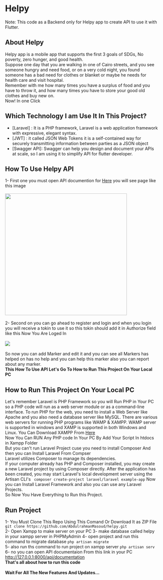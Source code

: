 # Helpy
Note: This code as a Backend only for Helpy app to create API to use it with Flutter.
## About Helpy
Helpy app is a mobile app that supports the first 3 goals of SDGs, No poverty, zero hunger, and good health.<br>
Suppose one day that you are walking in one of Cairo streets, and you see someone hungry and need food, or on a very cold night, you found someone has a bad need for clothes or blanket or maybe he needs for health care and visit hospital.<br>
Remember with me how many times you have a surplus of food and you have to throw it, and how many times you have to store your good old clothes and buy new on.<br>
Now! In one Click

## Which Technology I am Use It In This Project?
* [Laravel]    : It is a PHP framework, Laravel is a web application framework with expressive, elegant syntax.
* [JWT]        : it called JSON Web Tokens  it is a self-contained way for securely transmitting information between parties as a JSON object
* [Swagger API]: Swagger can help you design and document your APIs at scale, so I am using it to simplify API for flutter developer.

## How To Use Helpy API
1- First one you must open API documention for <a href="http://dsc-helpy.herokuapp.com/api/documentation">Here</a>
you will see page like this image
<br><br><img src="https://i.imgur.com/ynlYG7j.png" width="400px"><br><br>
2- Second on you can go ahead to register and login and when you login you will receive a tokin to use it 
so this tokin should add it in Authorize field like this Now You Are Loged In<br><br>
<img src="https://i.imgur.com/JBywgJB.png"><br><br>
So now you can add Marker and edit  it and you can see all Markers has helped on has no help and you can help this marker also you can report about any marker.
<br>
<b>This How To Use API Let's Go To How to Run This Project On Your Local PC</b>
<br>
## How to Run This Project On Your Local PC <br>
Let's remember Laravel is PHP Framework so you will Run PHP in Your PC
so a PHP code will run as a web server module or as a command-line interface. To run PHP for the web, you need to install a Web Server like Apache and you also need a database server like MySQL. There are various web servers for running PHP programs like WAMP & XAMPP. WAMP server is supported in windows and XAMP is supported in both Windows and Linux. 
You Can Download XAMPP From <a href="https://www.apachefriends.org/download.html">Here</a><br>
Now You Can RUN Any PHP code In Your PC By Add Your Script In htdocs in Xampp Folder
<br> But you can't run Laravel Project cuse you need to install Composer And then you can Install Laravel From Compser <br>
Laravel utilizes Composer to manage its dependencies.
<br>
If your computer already has PHP and Composer installed, you may create a new Laravel project by using Composer directly. After the application has been created, you may start Laravel's local development server using the Artisan CLI's
```  composer create-project laravel/laravel example-app ```
Now you can Install Laravel Framework and also you can use any Laravel Projects. <br>
So Now You Have Everything to Run this Project.

## Run Project
1- You Must Clone This Repo Using This Comand Or Download It as ZIP File
``` git clone https://github.com/AbdulrahmanMasoud/helpy.git ```
<br>
2- Open Xampp to make server on your PC
3- make database called helpy in your xampp server in PHPMyAdmin
4- open project and run this command to migrate database
``` php artisan migrate ``` <br>
5- also run ths command to run project on xampp server
``` php artisan serv ``` <br>
6- no you can open API documentaion From this link in your PC
http://127.0.0.1:8000/api/documentation
<br>
<b>That's all about how to run this code</b>
<br> <br>
<b>Wait For All The New Features And Updates...</b>
